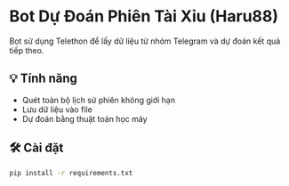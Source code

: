 # Bot Dự Đoán Phiên Tài Xỉu (Haru88)

Bot sử dụng Telethon để lấy dữ liệu từ nhóm Telegram và dự đoán kết quả tiếp theo.

## 💡 Tính năng
- Quét toàn bộ lịch sử phiên không giới hạn
- Lưu dữ liệu vào file
- Dự đoán bằng thuật toán học máy

## 🛠 Cài đặt
```bash
pip install -r requirements.txt
